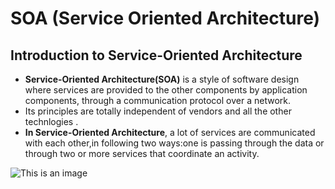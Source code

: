 # SOA (Service Oriented Architecture)

## Introduction to Service-Oriented Architecture

* **Service-Oriented Architecture(SOA)** is a style of software design where services are provided to the other components by application components, through a communication protocol over a network.
* Its principles are totally independent of vendors and all the other technlogies .
* **In Service-Oriented Architecture**, a lot of services are communicated with each other,in following two ways:one is passing through the data or through two or more services that coordinate an activity.

![This is an image](https://miro.medium.com/max/1400/1*Xot9nbkQAGbGaYwi84Kh-w.png)
